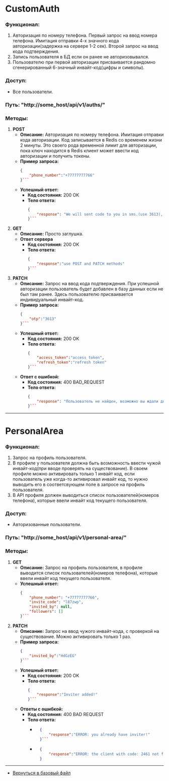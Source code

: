 # CustomAuth
### Функционал:
1) Авторизация по номеру телефона. Первый запрос на ввод номера телефона. Имитация отправки 4-х значного кода авторизации(задержка на сервере 1-2 сек). Второй запрос на ввод кода подтверждения.
2) Запись пользователя в БД если он ранее не авторизовывался.
3) Пользователю при первой авторизации присваивается рандомно сгенерированный 6-значный инвайт-код(цифры и символы).
### Доступ:
- Все пользователи.
### Путь: "http://some_host/api/v1/auths/"
### Методы: 
1) **POST**
    - **Описание:** Авторизация по номеру телефона. Имитация отправки кода авторизации. Код записывается в Redis со временем жизни 2 минуты. Это своего рода временной лимит для авторизации, пока ключ находится в Redis клиент может ввести код авторизации и получить токены.
    - **Пример запроса:**
        ```json
        {
            "phone_number":"+77777777766"
        }```
    - **Успешный ответ:**
        - **Код состояния:** 200 OK
        - **Тело ответа:** 
            ```json
            {
                "response": "We will sent code to you in sms.(use 3613), you have 2 minutes to confirm your number!"
            }```

2) **GET**
    - **Описание:** Просто заглушка.
    - **Ответ сервера**
        - **Код состояния:** 200 OK
        - **Тело ответа:** 
            ```json
            {
                "response":"use POST and PATCH methods"
            }```

3) **PATCH**
    - **Описание:** Запрос на ввод кода подтверждения. При успешной авторизации пользователь будет добавлен в базу данных если не был там ранее. Здесь пользователю присваивается индивидуальный инвайт-код.
    - **Пример запроса:**
        ```json
        {
            "otp":"3613"
        }```
    - **Успешный ответ:**
        - **Код состояния:** 200 OK
        - **Тело ответа:** 
            ```json
            {
                "access_token":"access token",
                "refresh_token":"refresh token"
            }```
    - **Ответ с ошибкой:**
        - **Код состояния:** 400 BAD_REQUEST
        - **Тело ответа:** 
            ```json
            {
                "response": "Пользователь не найден, возможно вы ждали дольше 2 минут. Вернитесь на предыдущий шаг."
            }```

___
# PersonalArea
### Функционал:
1) Запрос на профиль пользователя.
2) В профиле у пользователя должна быть возможность ввести чужой инвайт-код(при вводе проверять на существование). В своем профиле можно активировать только 1 инвайт код, если пользователь уже когда-то активировал инвайт код, то нужно выводить его в соответсвующем поле в запросе на профиль пользователя.
3) В API профиля должен выводиться список пользователей(номеров телефона), которые ввели инвайт код текущего пользователя.
### Доступ:
- Авторизованные пользователи.
### Путь: "http://some_host/api/v1/personal-area/"
### Методы:
1) **GET**
    - **Описание:** Запрос на профиль пользователя, в профиле выводится список пользователей(номеров телефона), которые ввели инвайт код текущего пользователя.
    - **Успешный ответ:**
        ```json
        {
            "phone_number": "+77777777766",
            "invite_code": "l87zwp",
            "invited_by": null,
            "followers": []
        }```

2) **PATCH**
    - **Описание:** Запрос на ввод чужого инвайт-кода, с проверкой на существование. Можно активировать только 1 раз.
    - **Пример запроса:**
        ```json
        {
            "invited_by":"HdGzEG"
        }```
    - **Успешный ответ:**
        - **Код состояния:** 200 OK
        - **Тело ответа:** 
            ```json
            {
                "response":"Inviter added!"
            }```
    - **Ответы с ошибкой:**
        - **Код состояния:** 400 BAD REQUEST
        - **Тело ответа:** 
            - ```json
                {
                    "response":"ERROR: you already have inviter!"
                }```
            - ```json
                {
                    "response":"ERROR: the client with code: 2461 not found."
                }


____
- [Вернуться в базовый файл](/README.md)
